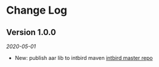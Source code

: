 Change Log
==========

## Version 1.0.0 
_2020-05-01_
 *  New: publish aar lib to intbird maven [intbird master repo](http://intbird.world:8081/nexus/content/repositories/public/) 